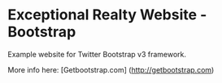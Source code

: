 # Exceptional Realty Website - Bootstrap

Example website for Twitter Bootstrap v3 framework.

More info here: [Getbootstrap.com] (http://getbootstrap.com)